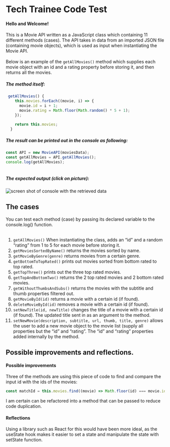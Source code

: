 # Tech Trainee Code Test
#### Hello and Welcome!  
This is a Movie API written as a JavaScript class which containing 11 different methods (cases). The API takes in data from an imported JSON file (containing movie objects), which is used as input when instantiating the Movie API. <br/><br/> Below is an example of the ```getAllMovies()``` method which supplies each movie object with an id and a rating property before storing it, and then returns all the movies. 

##### The method itself: 
```javascript
 getAllMovies() {
    this.movies.forEach((movie, i) => {
      movie.id = i + 1;
      movie.rating = Math.floor(Math.random() * 5 + 1);
    });

    return this.movies;
  }
```
##### The result can be printed out in the console as following:
```javascript
const API = new MovieAPI(moviesData);
const getAllMovies = API.getAllMovies();
console.log(getAllMovies);
  
```
##### The expected output (click on picture):<br/> 
![screen shot of console with the retrieved data](https://cdn.glitch.global/2f2d1388-d3f8-4a7c-91cb-e78da3dfcb24/Sk%C3%A4rmklipp.PNG?v=1652107453988)



## The cases
You can test each method (case) by passing its declared variable to the console.log() function. </br></br>
1) ```getAllMovies()``` When instantiating the class, adds an “id” and a random “rating” from 1 to 5 for each movie before storing it.  
2) ```getMoviesSortedByName()``` returns the movies sorted by name.
3) ```getMovieByGenre(genre)``` returns movies from a certain genre. 
4) ```getBottomToTopRated()``` prints out movies sorted from bottom rated to top rated.
5) ```getTopThree()``` prints out the three top rated movies.
6) ```getTopAndBottomTwo()``` returns the 2 top rated movies and 2 bottom rated movies.
7) ```getWithoutThumbsAndSubs()``` returns the movies with the subtitle and thumb properties filtered out.
8) ```getMovieById(id)``` returns a movie with a certain id (if found).
9) ```deleteMovieById(id)``` removes a movie with a certain id (if found).
10) ```setNewTitle(id, newTitle)``` changes the title of a movie with a certain id (if found). The updated title sent in as an argument to the method.
11) ```setNewMovie(description, subtitle, url, thumb, title, genre)``` allows the user to add a new movie object to the movie list (supply all properties but the “id” and “rating”. The “id” and “rating” properties added internally by the method.
		
## Possible improvements and reflections. 
#### Possible improvements
Three of the methods are using this piece of code to find and compare the input id with the ids of the movies:
```javascript
const matchId = this.movies.find((movie) => Math.floor(id) === movie.id);
```
I am certain can be refactored into a method that can be passed to reduce code duplication. 

#### Reflections
Using a library such as React for this would have been more ideal, as the useState hook makes it easier to set a state and manipulate the state with setState function. 

